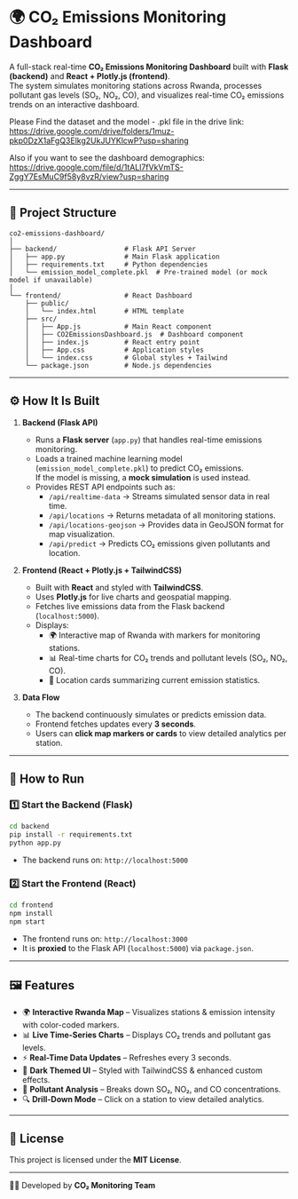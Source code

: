# 🌍 CO₂ Emissions Monitoring Dashboard

A full-stack real-time **CO₂ Emissions Monitoring Dashboard** built with **Flask (backend)** and **React + Plotly.js (frontend)**.  
The system simulates monitoring stations across Rwanda, processes pollutant gas levels (SO₂, NO₂, CO), and visualizes real-time CO₂ emissions trends on an interactive dashboard.

Please Find the dataset and the model - .pkl file in the drive link: https://drive.google.com/drive/folders/1muz-pkp0DzX1aFgQ3Elkg2UkJUYKlcwP?usp=sharing

Also if you want to see the dashboard demographics: https://drive.google.com/file/d/1tALl7fVkVmTS-ZggY7EsMuC9f58y8vzR/view?usp=sharing

---

## 📌 Project Structure

```
co2-emissions-dashboard/
│
├── backend/                 # Flask API Server
│   ├── app.py               # Main Flask application
│   ├── requirements.txt     # Python dependencies  
│   └── emission_model_complete.pkl  # Pre-trained model (or mock model if unavailable)
│
└── frontend/                # React Dashboard  
    ├── public/
    │   └── index.html       # HTML template
    ├── src/
    │   ├── App.js           # Main React component
    │   ├── CO2EmissionsDashboard.js  # Dashboard component
    │   ├── index.js         # React entry point
    │   ├── App.css          # Application styles
    │   └── index.css        # Global styles + Tailwind
    └── package.json         # Node.js dependencies
```

---

## ⚙️ How It Is Built

1. **Backend (Flask API)**
   - Runs a **Flask server** (`app.py`) that handles real-time emissions monitoring.
   - Loads a trained machine learning model (`emission_model_complete.pkl`) to predict CO₂ emissions.  
     If the model is missing, a **mock simulation** is used instead.
   - Provides REST API endpoints such as:
     - `/api/realtime-data` → Streams simulated sensor data in real time.
     - `/api/locations` → Returns metadata of all monitoring stations.
     - `/api/locations-geojson` → Provides data in GeoJSON format for map visualization.
     - `/api/predict` → Predicts CO₂ emissions given pollutants and location.

2. **Frontend (React + Plotly.js + TailwindCSS)**
   - Built with **React** and styled with **TailwindCSS**.
   - Uses **Plotly.js** for live charts and geospatial mapping.
   - Fetches live emissions data from the Flask backend (`localhost:5000`).
   - Displays:
     - 🌍 Interactive map of Rwanda with markers for monitoring stations.
     - 📊 Real-time charts for CO₂ trends and pollutant levels (SO₂, NO₂, CO).
     - 📡 Location cards summarizing current emission statistics.

3. **Data Flow**
   - The backend continuously simulates or predicts emission data.
   - Frontend fetches updates every **3 seconds**.
   - Users can **click map markers or cards** to view detailed analytics per station.

---

## 🚀 How to Run

### 1️⃣ Start the Backend (Flask)
```bash
cd backend
pip install -r requirements.txt
python app.py
```
- The backend runs on: `http://localhost:5000`

### 2️⃣ Start the Frontend (React)
```bash
cd frontend
npm install
npm start
```
- The frontend runs on: `http://localhost:3000`  
- It is **proxied** to the Flask API (`localhost:5000`) via `package.json`.

---

## 🖼️ Features

- 🌍 **Interactive Rwanda Map** – Visualizes stations & emission intensity with color-coded markers.  
- 📊 **Live Time-Series Charts** – Displays CO₂ trends and pollutant gas levels.  
- ⚡ **Real-Time Data Updates** – Refreshes every 3 seconds.  
- 🎨 **Dark Themed UI** – Styled with TailwindCSS & enhanced custom effects.  
- 🧪 **Pollutant Analysis** – Breaks down SO₂, NO₂, and CO concentrations.  
- 🔍 **Drill-Down Mode** – Click on a station to view detailed analytics.  

---

## 📜 License
This project is licensed under the **MIT License**.

---

👨‍💻 Developed by **CO₂ Monitoring Team**
